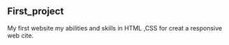 ## First_project
My first website my abilities and skills in HTML ,CSS for creat a responsive web cite.
